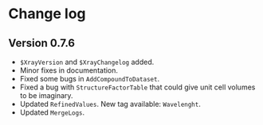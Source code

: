 
# Change log

## Version 0.7.6

- `$XrayVersion` and `$XrayChangelog` added.
- Minor fixes in documentation.
- Fixed some bugs in `AddCompoundToDataset`.
- Fixed a bug with `StructureFactorTable` that could give unit cell volumes to be imaginary.
- Updated `RefinedValues`. New tag available: `Wavelenght`.
- Updated `MergeLogs`.
